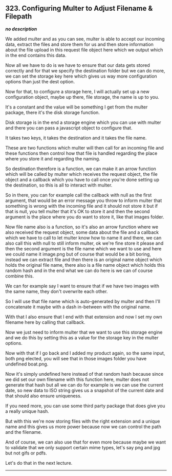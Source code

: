 ## 323. Configuring Multer to Adjust Filename & Filepath

<strong><em>no description</em></strong>

We added multer and as you can see, multer is able to accept our incoming data,
extract the files and store them for us and then store information about the
file upload in this request file object here which we output which in the end
contains this data. 

Now all we have to do is we have to ensure that our data gets stored correctly
and for that we specify the destination folder but we can do more, we can set
the storage key here which gives us way more configuration options than just the
dest option. 

Now for that, to configure a storage here, I will actually set up a new
configuration object, maybe up there, file storage, the name is up to you. 

It's a constant and the value will be something I get from the multer package,
there it's the disk storage function. 

Disk storage is in the end a storage engine which you can use with multer and
there you can pass a javascript object to configure that. 

It takes two keys, it takes the destination and it takes the file name. 

These are two functions which multer will then call for an incoming file and
these functions then control how that file is handled regarding the place where
you store it and regarding the naming. 

So destination therefore is a function, we can make it an arrow function which
will be called by multer which receives the request object, the file object and
a callback which you have to call once you're done setting up the destination,
so this is all to interact with multer. 

So in there, you can for example call the callback with null as the first
argument, that would be an error message you throw to inform multer that
something is wrong with the incoming file and it should not store it but if that
is null, you tell multer that it's OK to store it and then the second argument
is the place where you do want to store it, like that images folder. 

Now file name also is a function, so it's also an arrow function where we also
received the request object, some data about the file and a callback which we
have to call to let multer know how to name it and there, we can also call this
with null to still inform multer, ok we're fine store it please and then the
second argument is the file name which we want to use and here we could name it
image.png but of course that would be a bit boring, instead we can extract file
and then there is an original name object which holds the original file name,
there also is a file name object which holds this random hash and in the end
what we can do here is we can of course combine this. 

We can for example say I want to ensure that if we have two images with the same
name, they don't overwrite each other. 

So I will use that file name which is auto-generated by multer and then I'll
concatenate it maybe with a dash in-between with the original name. 

With that I also ensure that I end with that extension and now I set my own
filename here by calling that callback. 

Now we just need to inform multer that we want to use this storage engine and we
do this by setting this as a value for the storage key in the multer options. 

Now with that if I go back and I added my product again, so the same input, both
png elected, you will see that in those images folder you have undefined
boat.png. 

Now it's simply undefined here instead of that random hash because since we did
set our own filename with this function here, multer does not generate that hash
but all we can do for example is we can use the current date, so new data to ISO
string gives us a snapshot of the current date and that should also ensure
uniqueness. 

If you need more, you can use some third party package that does give you a
really unique hash. 

But with this we're now storing files with the right extension and a unique name
and this gives us more power because now we can control the path and the
filename. 

And of course, we can also use that for even more because maybe we want to
validate that we only support certain mime types, let's say png and jpg but not
gifs or pdfs. 

Let's do that in the next lecture. 

---
